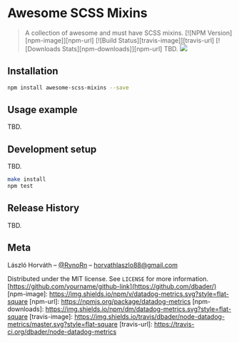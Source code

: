 # Awesome SCSS Mixins
> A collection of awesome and must have SCSS mixins.
[![NPM Version][npm-image]][npm-url]
[![Build Status][travis-image]][travis-url]
[![Downloads Stats][npm-downloads]][npm-url]
TBD.
![](header.png)

## Installation
```sh
npm install awesome-scss-mixins --save
```

## Usage example
TBD.

## Development setup
TBD.
```sh
make install
npm test
```
## Release History
TBD.

## Meta
László Horváth – [@RynoRn](https://twitter.com/RynoRn) – horvathlaszlo88@gmail.com

Distributed under the MIT license. See ``LICENSE`` for more information.
[https://github.com/yourname/github-link](https://github.com/dbader/)
[npm-image]: https://img.shields.io/npm/v/datadog-metrics.svg?style=flat-square
[npm-url]: https://npmjs.org/package/datadog-metrics
[npm-downloads]: https://img.shields.io/npm/dm/datadog-metrics.svg?style=flat-square
[travis-image]: https://img.shields.io/travis/dbader/node-datadog-metrics/master.svg?style=flat-square
[travis-url]: https://travis-ci.org/dbader/node-datadog-metrics

